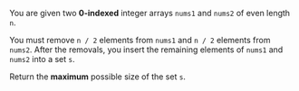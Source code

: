 You are given two **0-indexed** integer arrays `nums1` and `nums2` of even length `n`.

You must remove `n / 2` elements from `nums1` and `n / 2` elements from `nums2`. After the removals, you insert the remaining elements of `nums1` and `nums2` into a set `s`.

Return the **maximum** possible size of the set `s`.